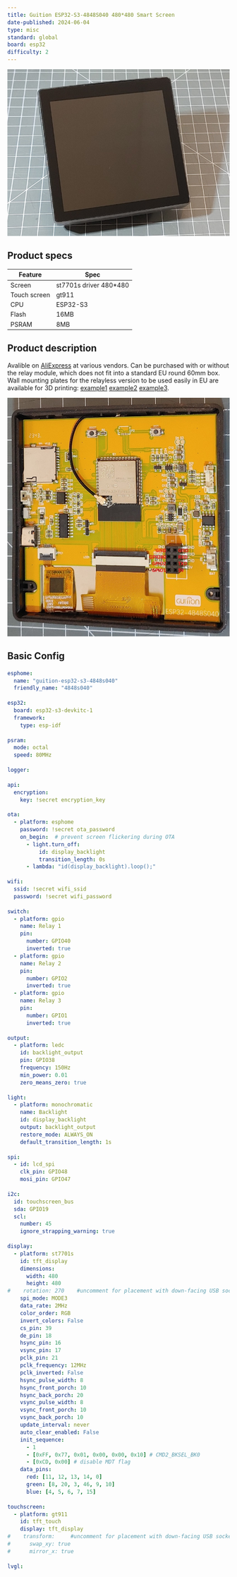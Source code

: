 ```yaml
---
title: Guition ESP32-S3-4848S040 480*480 Smart Screen
date-published: 2024-06-04
type: misc
standard: global
board: esp32
difficulty: 2
---
```


![Product image](./guition-esp32-s3-4848s040.jpg "Product image")

## Product specs

| Feature      | Spec                    |
| ------------ | ----------------------- |
| Screen       | st7701s driver 480\*480 |
| Touch screen | gt911                   |
| CPU          | ESP32-S3                |
| Flash        | 16MB                    |
| PSRAM        | 8MB                     |

## Product description

Avalible on [AliExpress](https://www.aliexpress.com/item/3256806115962222.html) at various vendors. Can be purchased with or without the relay module, which does not fit into a standard EU round 60mm box.
Wall mounting plates for the relayless version to be used easily in EU are available for 3D printing: [example1](https://www.printables.com/model/1440541-guition-esp32-s3-4848s040-eu-wall-mount) [example2](https://www.printables.com/model/1388933-guition-esp32s3-4-display-eu-wall-mount) [example3](https://www.printables.com/model/1257111-guition-4-esp32-s3-lvgl).

![Connector pinout](./guition-esp32-s3-4848s040-connector.jpg "Connector pinout")

## Basic Config

```yaml
esphome:
  name: "guition-esp32-s3-4848s040"
  friendly_name: "4848s040"

esp32:
  board: esp32-s3-devkitc-1
  framework:
    type: esp-idf

psram:
  mode: octal
  speed: 80MHz

logger:

api:
  encryption:
    key: !secret encryption_key

ota:
  - platform: esphome
    password: !secret ota_password
    on_begin:  # prevent screen flickering during OTA
      - light.turn_off:
          id: display_backlight
          transition_length: 0s
      - lambda: "id(display_backlight).loop();"

wifi:
  ssid: !secret wifi_ssid
  password: !secret wifi_password

switch:
  - platform: gpio
    name: Relay 1
    pin:
      number: GPIO40
      inverted: true
  - platform: gpio
    name: Relay 2
    pin:
      number: GPIO2
      inverted: true
  - platform: gpio
    name: Relay 3
    pin:
      number: GPIO1
      inverted: true

output:
  - platform: ledc
    id: backlight_output
    pin: GPIO38
    frequency: 150Hz
    min_power: 0.01
    zero_means_zero: true

light:
  - platform: monochromatic
    name: Backlight
    id: display_backlight
    output: backlight_output
    restore_mode: ALWAYS_ON
    default_transition_length: 1s

spi:
  - id: lcd_spi
    clk_pin: GPIO48
    mosi_pin: GPIO47

i2c:
  id: touchscreen_bus
  sda: GPIO19
  scl:
    number: 45
    ignore_strapping_warning: true

display:
  - platform: st7701s
    id: tft_display
    dimensions:
      width: 480
      height: 480
#    rotation: 270    #uncomment for placement with down-facing USB socket
    spi_mode: MODE3
    data_rate: 2MHz
    color_order: RGB
    invert_colors: False
    cs_pin: 39
    de_pin: 18
    hsync_pin: 16
    vsync_pin: 17
    pclk_pin: 21
    pclk_frequency: 12MHz
    pclk_inverted: False
    hsync_pulse_width: 8
    hsync_front_porch: 10
    hsync_back_porch: 20
    vsync_pulse_width: 8
    vsync_front_porch: 10
    vsync_back_porch: 10
    update_interval: never
    auto_clear_enabled: False
    init_sequence:
      - 1
      - [0xFF, 0x77, 0x01, 0x00, 0x00, 0x10] # CMD2_BKSEL_BK0
      - [0xCD, 0x00] # disable MDT flag
    data_pins:
      red: [11, 12, 13, 14, 0]
      green: [8, 20, 3, 46, 9, 10]
      blue: [4, 5, 6, 7, 15]

touchscreen:
  - platform: gt911
    id: tft_touch
    display: tft_display
#    transform:     #uncomment for placement with down-facing USB socket
#      swap_xy: true
#      mirror_x: true

lvgl:
```
